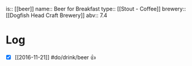 is:: [[beer]]
name:: Beer for Breakfast
type:: [[Stout - Coffee]]
brewery:: [[Dogfish Head Craft Brewery]]
abv:: 7.4

# Log
- [x] [[2016-11-21]] #do/drink/beer 👍
